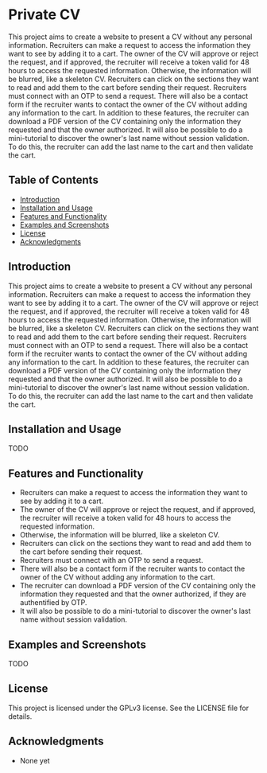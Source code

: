 # Private CV

This project aims to create a website to present a CV without any personal information. Recruiters can make a request to access the information they want to see by adding it to a cart. The owner of the CV will approve or reject the request, and if approved, the recruiter will receive a token valid for 48 hours to access the requested information. Otherwise, the information will be blurred, like a skeleton CV. Recruiters can click on the sections they want to read and add them to the cart before sending their request. Recruiters must connect with an OTP to send a request. There will also be a contact form if the recruiter wants to contact the owner of the CV without adding any information to the cart. In addition to these features, the recruiter can download a PDF version of the CV containing only the information they requested and that the owner authorized. It will also be possible to do a mini-tutorial to discover the owner's last name without session validation. To do this, the recruiter can add the last name to the cart and then validate the cart.

## Table of Contents

- [Introduction](#introduction)
- [Installation and Usage](#installation-and-usage)
- [Features and Functionality](#features-and-functionality)
- [Examples and Screenshots](#examples-and-screenshots)
- [License](#license)
- [Acknowledgments](#acknowledgments)

## Introduction

This project aims to create a website to present a CV without any personal information. Recruiters can make a request to access the information they want to see by adding it to a cart. The owner of the CV will approve or reject the request, and if approved, the recruiter will receive a token valid for 48 hours to access the requested information. Otherwise, the information will be blurred, like a skeleton CV. Recruiters can click on the sections they want to read and add them to the cart before sending their request. Recruiters must connect with an OTP to send a request. There will also be a contact form if the recruiter wants to contact the owner of the CV without adding any information to the cart. In addition to these features, the recruiter can download a PDF version of the CV containing only the information they requested and that the owner authorized. It will also be possible to do a mini-tutorial to discover the owner's last name without session validation. To do this, the recruiter can add the last name to the cart and then validate the cart.

## Installation and Usage

TODO

## Features and Functionality

- Recruiters can make a request to access the information they want to see by adding it to a cart.
- The owner of the CV will approve or reject the request, and if approved, the recruiter will receive a token valid for 48 hours to access the requested information.
- Otherwise, the information will be blurred, like a skeleton CV.
- Recruiters can click on the sections they want to read and add them to the cart before sending their request.
- Recruiters must connect with an OTP to send a request.
- There will also be a contact form if the recruiter wants to contact the owner of the CV without adding any information to the cart.
- The recruiter can download a PDF version of the CV containing only the information they requested and that the owner authorized, if they are authentified by OTP.
- It will also be possible to do a mini-tutorial to discover the owner's last name without session validation.

## Examples and Screenshots

TODO

## License

This project is licensed under the GPLv3 license. See the LICENSE file for details.

## Acknowledgments

- None yet
